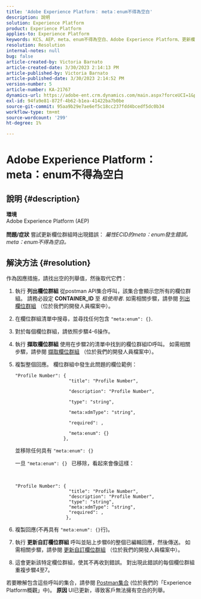 ```yaml
---
title: 'Adobe Experience Platform： meta：enum不得為空白'
description: 說明
solution: Experience Platform
product: Experience Platform
applies-to: Experience Platform
keywords: KCS、AEP、meta、enum不得為空白、Adobe Experience Platform、更新欄位群組、因應措施、疑難排解
resolution: Resolution
internal-notes: null
bug: false
article-created-by: Victoria Barnato
article-created-date: 3/30/2023 2:14:13 PM
article-published-by: Victoria Barnato
article-published-date: 3/30/2023 2:14:52 PM
version-number: 5
article-number: KA-21767
dynamics-url: https://adobe-ent.crm.dynamics.com/main.aspx?forceUCI=1&pagetype=entityrecord&etn=knowledgearticle&id=d7918023-05cf-ed11-b597-6045bd0065b6
exl-id: 94fa9e81-872f-4b62-b1ea-41422ba7b0be
source-git-commit: 95aa9b29e7ae6ef5c18cc237fdd4bcedf5dc0b34
workflow-type: tm+mt
source-wordcount: '299'
ht-degree: 1%

---
```


# Adobe Experience Platform： meta：enum不得為空白

## 說明 {#description}

<b>環境</b><br>Adobe Experience Platform (AEP)<br><br><b>問題/症狀</b>
嘗試更新欄位群組時出現錯誤： *屬性ECID的meta：enum發生錯誤。 meta：enum不得為空白。*


## 解決方法 {#resolution}


作為因應措施，請找出空的列舉值，然後取代它們：

1. 執行 <b>列出欄位群組</b> 從postman API集合呼叫，該集合會顯示您所有的欄位群組。 請務必設定 <b>CONTAINER_ID</b> 至 *租使用者*. 如需相關步驟，請參閱 [列出欄位群組](https://developer.adobe.com/experience-platform-apis/references/schema-registry/#tag/Field-groups/operation/listFieldGroups) （位於我們的開發人員檔案中）。
2. 在欄位群組清單中搜尋，並尋找任何包含 `"meta:enum": {}`.
3. 對於每個欄位群組，請依照步驟4-6操作。
4. 執行 <b>擷取欄位群組</b> 使用在步驟2的清單中找到的欄位群組ID呼叫。 如需相關步驟，請參閱 [擷取欄位群組](https://developer.adobe.com/experience-platform-apis/references/schema-registry/#tag/Field-groups/operation/retrieveFieldGroup) （位於我們的開發人員檔案中）。
5. 複製整個回應。 欄位群組中發生此問題的欄位範例：




   ```clike
   "Profile Number": { 
                       "title": "Profile Number",                                     
                       "description": "Profile Number",                                    
                       "type": "string",                                     
                       "meta:xdmType": "string",                                    
                       "required": ,                                    
                       "meta:enum": {}                               
                     },
   ```



   並移除任何具有 `"meta:enum": {}`



   一旦 `"meta:enum": {} ` 已移除，看起來會像這樣：

    

   ```clike
   "Profile Number": {
                       "title": "Profile Number",
                       "description": "Profile Number",
                       "type": "string",
                       "meta:xdmType": "string",
                       "required": ,
                      },
   ```

6. 複製回應(不再具有 `"meta:enum": {}`行)。
7. 執行 <b>更新自訂欄位群組</b> 呼叫並貼上步驟6的整個已編輯回應，然後傳送。 如需相關步驟，請參閱 [更新自訂欄位群組](https://developer.adobe.com/experience-platform-apis/references/schema-registry/#tag/Field-groups/operation/patchFieldGroup) （位於我們的開發人員檔案中）。
8. 這會更新該特定欄位群組，使其不再收到錯誤。 對出現此錯誤的每個欄位群組重複步驟4至7。


若要瞭解包含這些呼叫的集合，請參閱 [Postman集合](https://experienceleague.adobe.com/docs/experience-platform/landing/platform-apis/postman.html?lang=en#collections) (位於我們的「Experience Platform概觀」中)。
<b>原因</b>
UI已更新，導致客戶無法擁有空白的列舉。
